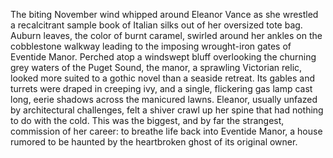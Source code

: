 The biting November wind whipped around Eleanor Vance as she wrestled a recalcitrant sample book of Italian silks out of her oversized tote bag.  Auburn leaves, the color of burnt caramel, swirled around her ankles on the cobblestone walkway leading to the imposing wrought-iron gates of Eventide Manor.  Perched atop a windswept bluff overlooking the churning grey waters of the Puget Sound, the manor, a sprawling Victorian relic, looked more suited to a gothic novel than a seaside retreat.  Its gables and turrets were draped in creeping ivy, and a single, flickering gas lamp cast long, eerie shadows across the manicured lawns.  Eleanor, usually unfazed by architectural challenges, felt a shiver crawl up her spine that had nothing to do with the cold.  This was the biggest, and by far the strangest, commission of her career:  to breathe life back into Eventide Manor, a house rumored to be haunted by the heartbroken ghost of its original owner.
